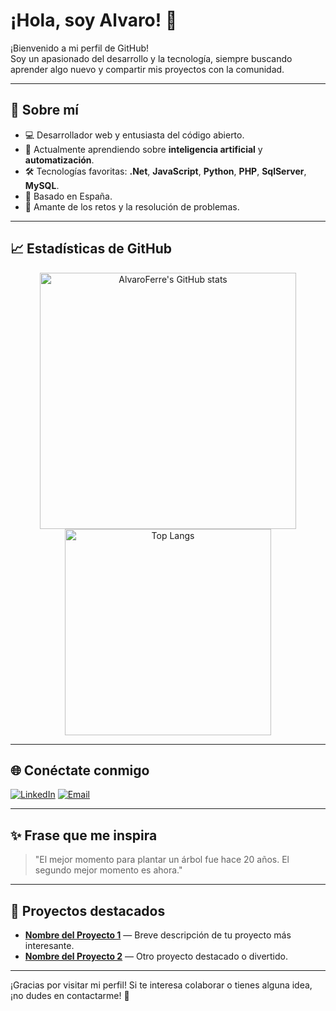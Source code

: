# ¡Hola, soy Alvaro! 👋

<!--<img align="right" src="https://raw.githubusercontent.com/AlvaroFerre/AlvaroFerre/main/assets/coding.gif" width="250" alt="Coding gif">-->

¡Bienvenido a mi perfil de GitHub!  
Soy un apasionado del desarrollo y la tecnología, siempre buscando aprender algo nuevo y compartir mis proyectos con la comunidad.

---

## 🚀 Sobre mí

- 💻 Desarrollador web y entusiasta del código abierto.
- 🌱 Actualmente aprendiendo sobre **inteligencia artificial** y **automatización**.
- 🛠️ Tecnologías favoritas: **.Net**, **JavaScript**, **Python**, **PHP**, **SqlServer**, **MySQL**.
- 📍 Basado en España.
- 🎯 Amante de los retos y la resolución de problemas.

---

## 📈 Estadísticas de GitHub

<p align="center">
  <img src="https://github-readme-stats.vercel.app/api?username=AlvaroFerre&show_icons=true&theme=radical" alt="AlvaroFerre's GitHub stats" width="410"/>
  <img src="https://github-readme-stats.vercel.app/api/top-langs/?username=AlvaroFerre&layout=compact&theme=radical" alt="Top Langs" width="330"/>
</p>

---

## 🌐 Conéctate conmigo

[![LinkedIn](https://img.shields.io/badge/LinkedIn-blue?style=for-the-badge&logo=linkedin)](https://www.linkedin.com/in/tu-perfil)
[![Email](https://img.shields.io/badge/Email-D14836?style=for-the-badge&logo=gmail&logoColor=white)](mailto:alvarofh01@gmail.com)

---

## ✨ Frase que me inspira

> "El mejor momento para plantar un árbol fue hace 20 años. El segundo mejor momento es ahora."

---

## 📂 Proyectos destacados

- [**Nombre del Proyecto 1**](enlace-al-proyecto) — Breve descripción de tu proyecto más interesante.
- [**Nombre del Proyecto 2**](enlace-al-proyecto) — Otro proyecto destacado o divertido.

---

¡Gracias por visitar mi perfil! Si te interesa colaborar o tienes alguna idea, ¡no dudes en contactarme! 🚀


<!--
**AlvaroFerre/AlvaroFerre** is a ✨ _special_ ✨ repository because its `README.md` (this file) appears on your GitHub profile.

Here are some ideas to get you started:

- 🔭 I’m currently working on ...
- 🌱 I’m currently learning ...
- 👯 I’m looking to collaborate on ...
- 🤔 I’m looking for help with ...
- 💬 Ask me about ...
- 📫 How to reach me: ...
- 😄 Pronouns: ...
- ⚡ Fun fact: ...
-->
